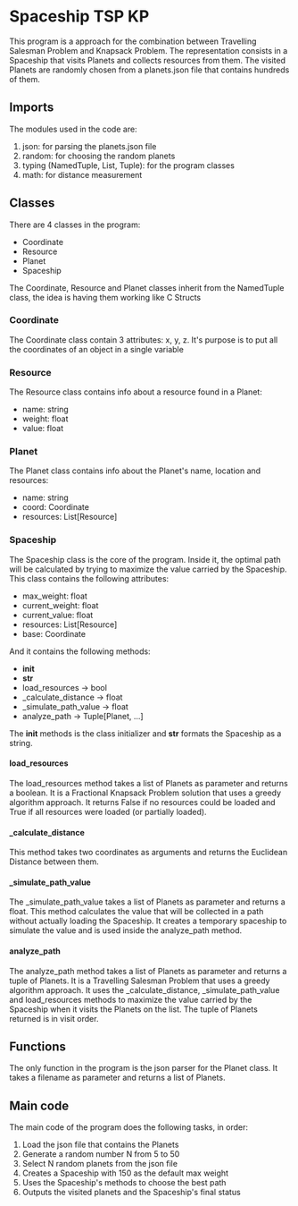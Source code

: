 # Spaceship TSP KP

This program is a approach for the combination between Travelling Salesman Problem and Knapsack Problem.
The representation consists in a Spaceship that visits Planets and collects resources from them.
The visited Planets are randomly chosen from a planets.json file that contains hundreds of them.

## Imports

The modules used in the code are:

1. json: for parsing the planets.json file
2. random: for choosing the random planets
3. typing (NamedTuple, List, Tuple): for the program classes
4. math: for distance measurement

## Classes

There are 4 classes in the program:
- Coordinate
- Resource
- Planet
- Spaceship

The Coordinate, Resource and Planet classes inherit from the NamedTuple class, the idea is having them working like C Structs

### Coordinate

The Coordinate class contain 3 attributes: x, y, z.
It's purpose is to put all the coordinates of an object in a single variable

### Resource

The Resource class contains info about a resource found in a Planet:
- name: string
- weight: float
- value: float

### Planet

The Planet class contains info about the Planet's name, location and resources:
- name: string
- coord: Coordinate
- resources: List[Resource]

### Spaceship

The Spaceship class is the core of the program. Inside it, the optimal path will be calculated by trying to maximize the value carried by the Spaceship.
This class contains the following attributes:
- max_weight: float
- current_weight: float
- current_value: float
- resources: List[Resource]
- base: Coordinate

And it contains the following methods:
- __init__
- __str__
- load_resources -> bool
- _calculate_distance -> float
- _simulate_path_value -> float
- analyze_path -> Tuple[Planet, ...]

The __init__ methods is the class initializer and __str__ formats the Spaceship as a string.

#### load_resources

The load_resources method takes a list of Planets as parameter and returns a boolean.
It is a Fractional Knapsack Problem solution that uses a greedy algorithm approach.
It returns False if no resources could be loaded and True if all resources were loaded (or partially loaded).

#### _calculate_distance

This method takes two coordinates as arguments and returns the Euclidean Distance between them.

#### _simulate_path_value

The _simulate_path_value takes a list of Planets as parameter and returns a float.
This method calculates the value that will be collected in a path without actually loading the Spaceship. It creates a temporary spaceship to simulate the value and is used inside the analyze_path method.

#### analyze_path

The analyze_path method takes a list of Planets as parameter and returns a tuple of Planets.
It is a Travelling Salesman Problem that uses a greedy algorithm approach.
It uses the _calculate_distance, _simulate_path_value and load_resources methods to maximize the value carried by the Spaceship when it visits the Planets on the list.
The tuple of Planets returned is in visit order.

## Functions

The only function in the program is the json parser for the Planet class. It takes a filename as parameter and returns a list of Planets.

## Main code

The main code of the program does the following tasks, in order:
1. Load the json file that contains the Planets
2. Generate a random number N from 5 to 50
3. Select N random planets from the json file
4. Creates a Spaceship with 150 as the default max weight
5. Uses the Spaceship's methods to choose the best path
6. Outputs the visited planets and the Spaceship's final status
